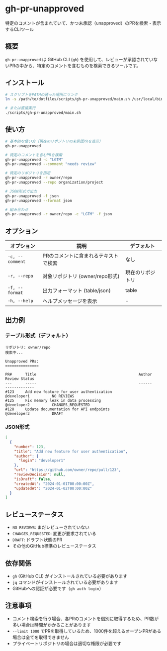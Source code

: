 # gh-pr-unapproved

特定のコメントが含まれていて、かつ未承認（unapproved）のPRを検索・表示するCLIツール

## 概要

`gh-pr-unapproved` は GitHub CLI (`gh`) を使用して、レビューが承認されていないPRの中から、特定のコメントを含むものを検索できるツールです。

## インストール

```bash
# スクリプトをPATHの通った場所にリンク
ln -s /path/to/dotfiles/scripts/gh-pr-unapproved/main.sh /usr/local/bin/gh-pr-unapproved

# または直接実行
./scripts/gh-pr-unapproved/main.sh
```

## 使い方

```bash
# 基本的な使い方（現在のリポジトリの未承認PRを表示）
gh-pr-unapproved

# 特定のコメントを含むPRを検索
gh-pr-unapproved -c "LGTM"
gh-pr-unapproved --comment "needs review"

# 特定のリポジトリを指定
gh-pr-unapproved -r owner/repo
gh-pr-unapproved --repo organization/project

# JSON形式で出力
gh-pr-unapproved -f json
gh-pr-unapproved --format json

# 組み合わせ
gh-pr-unapproved -r owner/repo -c "LGTM" -f json
```

## オプション

| オプション | 説明 | デフォルト |
|-----------|------|------------|
| `-c, --comment` | PRのコメントに含まれるテキストで検索 | なし |
| `-r, --repo` | 対象リポジトリ (owner/repo形式) | 現在のリポジトリ |
| `-f, --format` | 出力フォーマット (table/json) | table |
| `-h, --help` | ヘルプメッセージを表示 | - |

## 出力例

### テーブル形式（デフォルト）

```
リポジトリ: owner/repo
検索中...

Unapproved PRs:
===============

PR#      Title                                              Author               Review Status
---      -----                                              ------               -------------
#123     Add new feature for user authentication            @developer1          NO REVIEWS
#125     Fix memory leak in data processing                 @developer2          CHANGES_REQUESTED
#128     Update documentation for API endpoints             @developer3          DRAFT
```

### JSON形式

```json
[
  {
    "number": 123,
    "title": "Add new feature for user authentication",
    "author": {
      "login": "developer1"
    },
    "url": "https://github.com/owner/repo/pull/123",
    "reviewDecision": null,
    "isDraft": false,
    "createdAt": "2024-01-01T00:00:00Z",
    "updatedAt": "2024-01-02T00:00:00Z"
  }
]
```

## レビューステータス

- `NO REVIEWS`: まだレビューされていない
- `CHANGES_REQUESTED`: 変更が要求されている
- `DRAFT`: ドラフト状態のPR
- その他のGitHub標準のレビューステータス

## 依存関係

- `gh` (GitHub CLI) がインストールされている必要があります
- `jq` コマンドがインストールされている必要があります
- GitHubへの認証が必要です（`gh auth login`）

## 注意事項

- コメント検索を行う場合、各PRのコメントを個別に取得するため、PR数が多い場合は時間がかかることがあります
- `--limit 1000` でPRを取得しているため、1000件を超えるオープンPRがある場合は全てを取得できません
- プライベートリポジトリの場合は適切な権限が必要です